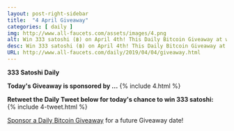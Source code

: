 ```yaml
---
layout: post-right-sidebar
title:  "4 April Giveaway"
categories: [ daily ]
img: http://www.all-faucets.com/assets/images/4.png
alt: Win 333 satoshi (฿) on April 4th! This Daily Bitcoin Giveaway at www.all-faucets.com is sponsored by RollerCoin - An online virtual bitcoin mining game.
desc: Win 333 satoshi (฿) on April 4th! This Daily Bitcoin Giveaway at www.all-faucets.com is sponsored by RollerCoin - An online virtual bitcoin mining game.
URL: http://www.all-faucets.com/daily/2019/04/04/giveaway.html
---
```

**333 Satoshi Daily**

<b>Today's Giveaway is sponsored by ...</b>
{% include  4.html %}

<b>Retweet the Daily Tweet below for today's chance to win 333 satoshi:</b><br>
{% include  4-tweet.html %}

<a href="http://www.all-faucets.com/daily/2019/03/29/giveaway-sponsorship.html">Sponsor a Daily Bitcoin Giveaway</a> for a future Giveaway date!
